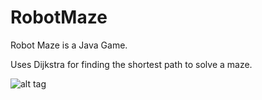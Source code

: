 # RobotMaze
Robot Maze is a Java Game.

Uses Dijkstra for finding the shortest path to solve a maze.

![alt tag](https://raw.githubusercontent.com/aldovandus/RobotMaze/img/ogg.png)
